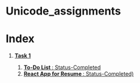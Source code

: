 # Unicode_assignments
<h1>Index</h1>
<ol>
	<li>
		<strong><u>Task 1<u></strong>
		<ol> 
			<li><b>To-Do List </b>: Status-Completed</li>
			<li><b>React App for Resume </b>: Status-Completed)</li>
		</ol>
	</li>
</ol>